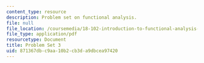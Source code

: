 ```yaml
---
content_type: resource
description: Problem set on functional analysis.
file: null
file_location: /coursemedia/18-102-introduction-to-functional-analysis-spring-2009/871367dbc9aa10b2cb3da9dbcea97420_MIT18_102s09_pset03.pdf
file_type: application/pdf
resourcetype: Document
title: Problem Set 3
uid: 871367db-c9aa-10b2-cb3d-a9dbcea97420
---
```

